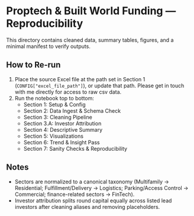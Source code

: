 # Proptech & Built World Funding — Reproducibility

This directory contains cleaned data, summary tables, figures, and a minimal manifest to verify outputs.

## How to Re-run

1. Place the source Excel file at the path set in Section 1 (`CONFIG["excel_file_path"]`), or update that path. Please get in touch with me directly for access to raw csv data. 
2. Run the notebook top to bottom:
   - Section 1: Setup & Config
   - Section 2: Data Ingest & Schema Check
   - Section 3: Cleaning Pipeline
   - Section 3.A: Investor Attribution
   - Section 4: Descriptive Summary
   - Section 5: Visualizations
   - Section 6: Trend & Insight Pass
   - Section 7: Sanity Checks & Reproducibility

## Notes

- Sectors are normalized to a canonical taxonomy (Multifamily → Residential; Fulfillment/Delivery → Logistics; Parking/Access Control → Commercial; finance-related sectors → FinTech).
- Investor attribution splits round capital equally across listed lead investors after cleaning aliases and removing placeholders.
